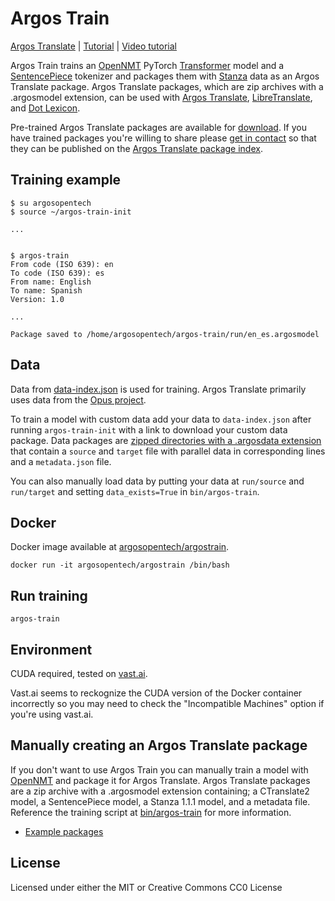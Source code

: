 # Argos Train

[Argos Translate](https://github.com/argosopentech/argos-translate) | [Tutorial](https://libretranslate.fortytwo-it.com/training.php) | [Video tutorial](https://odysee.com/@argosopentech:7/training-an-Argos-Translate-model-tutorial-2022:2?r=DMnK7NqdPNHRCfwhmKY9LPow3PqVUUgw)

Argos Train trains an [OpenNMT](https://opennmt.net/) PyTorch [Transformer](https://en.wikipedia.org/wiki/Transformer_(machine_learning_model)) model and a [SentencePiece](https://github.com/google/sentencepiece) tokenizer and packages them with [Stanza](https://stanfordnlp.github.io/stanza/) data as an Argos Translate package. Argos Translate packages, which are zip archives with a .argosmodel extension, can be used with [Argos Translate](https://github.com/argosopentech/argos-translate), [LibreTranslate](https://libretranslate.com), and [Dot Lexicon](https://github.com/dothq/lexicon). 

Pre-trained Argos Translate packages are available for [download](https://www.argosopentech.com/argospm/index/). If you have trained packages you're willing to share please [get in contact](https://community.libretranslate.com/t/contributing-a-trained-language-model-package-to-argos-translate/308) so that they can be published on the [Argos Translate package index](https://github.com/argosopentech/argospm-index).

## Training example
```
$ su argosopentech
$ source ~/argos-train-init

...


$ argos-train
From code (ISO 639): en
To code (ISO 639): es
From name: English
To name: Spanish
Version: 1.0

...

Package saved to /home/argosopentech/argos-train/run/en_es.argosmodel
```

## Data
Data from [data-index.json](/data-index.json) is used for training. Argos Translate primarily uses data from the [Opus project](http://opus.nlpl.eu/). 

To train a model with custom data add your data to `data-index.json` after running `argos-train-init` with a link to download your custom data package. Data packages are [zipped directories with a .argosdata extension](http://data.argosopentech.com/data-wikimedia-en_sk.argosdata) that contain a `source` and `target` file with parallel data in corresponding lines and a `metadata.json` file.

You can also manually load data by putting your data at `run/source` and `run/target` and setting `data_exists=True` in `bin/argos-train`.

## Docker
Docker image available at [argosopentech/argostrain](https://hub.docker.com/repository/docker/argosopentech/argostrain).

```
docker run -it argosopentech/argostrain /bin/bash

```

## Run training
```
argos-train

```

## Environment
CUDA required, tested on [vast.ai](http://vast.ai/?ref=24817).

Vast.ai seems to reckognize the CUDA version of the Docker container incorrectly so you may need to check the "Incompatible Machines" option if you're using vast.ai.

## Manually creating an Argos Translate package
If you don't want to use Argos Train you can manually train a model with [OpenNMT](https://opennmt.net/) and package it for Argos Translate. Argos Translate packages are a zip archive with a .argosmodel extension containing; a CTranslate2 model, a SentencePiece model, a Stanza 1.1.1 model, and a metadata file. Reference the training script at [bin/argos-train](bin/argos-train) for more information.

- [Example packages](https://www.argosopentech.com/argospm/index/)

## License
Licensed under either the MIT or Creative Commons CC0 License

